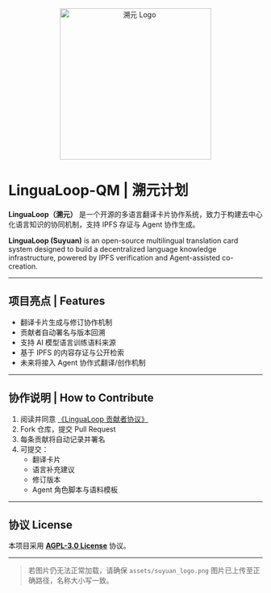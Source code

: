 <div align="center">
  <img src="./assets/suyuan_logo.PNG" width="300px" alt="溯元 Logo" />
</div>

# LinguaLoop-QM | 溯元计划

**LinguaLoop（溯元）** 是一个开源的多语言翻译卡片协作系统，致力于构建去中心化语言知识的协同机制，支持 IPFS 存证与 Agent 协作生成。

**LinguaLoop (Suyuan)** is an open-source multilingual translation card system designed to build a decentralized language knowledge infrastructure, powered by IPFS verification and Agent-assisted co-creation.

---

## 项目亮点 | Features

- 翻译卡片生成与修订协作机制
- 贡献者自动署名与版本回溯
- 支持 AI 模型语言训练语料来源
- 基于 IPFS 的内容存证与公开检索
- 未来将接入 Agent 协作式翻译/创作机制

---

## 协作说明 | How to Contribute

1. 阅读并同意 [《LinguaLoop 贡献者协议》](./CLA_v2.0_Agent.md)
2. Fork 仓库，提交 Pull Request
3. 每条贡献将自动记录并署名
4. 可提交：
   - 翻译卡片
   - 语言补充建议
   - 修订版本
   - Agent 角色脚本与语料模板

---

## 协议 License

本项目采用 **[AGPL-3.0 License](./LICENSE_AGPL-3.0.md)** 协议。

---

> 若图片仍无法正常加载，请确保 `assets/suyuan_logo.png` 图片已上传至正确路径，名称大小写一致。

